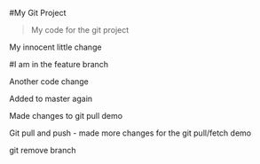 #My Git Project

> My code for the git project
>
My innocent little change


#I am in the feature branch

Another code change

Added to master again

Made changes to git pull demo

Git pull and push - made more changes for the git pull/fetch demo

git remove branch
